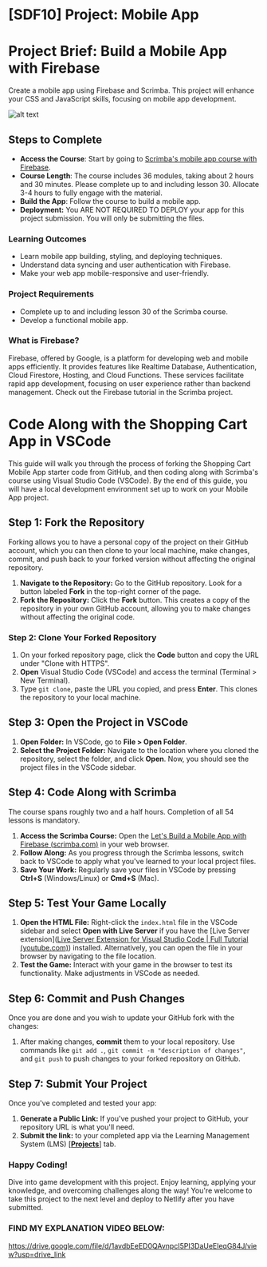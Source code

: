 # [SDF10] Project: Mobile App

# Project Brief: Build a Mobile App with Firebase

Create a mobile app using Firebase and Scrimba. This project will enhance your CSS and JavaScript skills, focusing on mobile app development.

![alt text](<Mobile App.png>)


## Steps to Complete

- **Access the Course**: Start by going to [Scrimba's mobile app course with Firebase](https://scrimba.com/learn/learnjavascript/lets-build-a-mobile-app-with-firebase-coafc415fb8e007eadfa60822).
- **Course Length**: The course includes 36 modules, taking about 2 hours and 30 minutes. Please complete up to and including lesson 30. Allocate 3-4 hours to fully engage with the material.
- **Build the App**: Follow the course to build a mobile app. 
- **Deployment:** You ARE NOT REQUIRED TO DEPLOY your app for this project submission. You will only be submitting the files. 

### Learning Outcomes
- Learn mobile app building, styling, and deploying techniques.
- Understand data syncing and user authentication with Firebase.
- Make your web app mobile-responsive and user-friendly.

### Project Requirements
- Complete up to and including lesson 30 of the Scrimba course.
- Develop a functional mobile app.

### What is Firebase?

Firebase, offered by Google, is a platform for developing web and mobile apps efficiently. It provides features like Realtime Database, Authentication, Cloud Firestore, Hosting, and Cloud Functions. These services facilitate rapid app development, focusing on user experience rather than backend management. Check out the Firebase tutorial in the Scrimba project.

# Code Along with the Shopping Cart App in VSCode

This guide will walk you through the process of forking the Shopping Cart Mobile App starter code from GitHub, and then coding along with Scrimba's course using Visual Studio Code (VSCode). By the end of this guide, you will have a local development environment set up to work on your Mobile App project.

## Step 1: Fork the Repository

Forking allows you to have a personal copy of the project on their GitHub account, which you can then clone to your local machine, make changes, commit, and push back to your forked version without affecting the original repository.

1. **Navigate to the Repository:** Go to the GitHub repository. Look for a button labeled **Fork** in the top-right corner of the page.
2. **Fork the Repository:** Click the **Fork** button. This creates a copy of the repository in your own GitHub account, allowing you to make changes without affecting the original code.

### Step 2: Clone Your Forked Repository

1. On your forked repository page, click the **Code** button and copy the URL under "Clone with HTTPS".
2. **Open** Visual Studio Code (VSCode) and access the terminal (Terminal > New Terminal).
3. Type `git clone`, paste the URL you copied, and press **Enter**. This clones the repository to your local machine.

## Step 3: Open the Project in VSCode

1. **Open Folder:** In VSCode, go to **File > Open Folder**.
2. **Select the Project Folder:** Navigate to the location where you cloned the repository, select the folder, and click **Open**. Now, you should see the project files in the VSCode sidebar.

## Step 4: Code Along with Scrimba

The course spans roughly two and a half hours. Completion of all 54 lessons is mandatory.

1. **Access the Scrimba Course:** Open the [Let's Build a Mobile App with Firebase (scrimba.com)](https://scrimba.com/learn/learnjavascript/lets-build-a-mobile-app-with-firebase-coafc415fb8e007eadfa60822) in your web browser.
2. **Follow Along:** As you progress through the Scrimba lessons, switch back to VSCode to apply what you've learned to your local project files.
3. **Save Your Work:** Regularly save your files in VSCode by pressing **Ctrl+S** (Windows/Linux) or **Cmd+S** (Mac).

## Step 5: Test Your Game Locally

1. **Open the HTML File:** Right-click the `index.html` file in the VSCode sidebar and select **Open with Live Server** if you have the [Live Server extension]([Live Server Extension for Visual Studio Code | Full Tutorial (youtube.com)](https://www.youtube.com/watch?v=_Tl-6HeV0Rc&t=269s)) installed. Alternatively, you can open the file in your browser by navigating to the file location.
2. **Test the Game:** Interact with your game in the browser to test its functionality. Make adjustments in VSCode as needed.

## Step 6: Commit and Push Changes

Once you are done and you wish to update your GitHub fork with the changes:

1. After making changes, **commit** them to your local repository. Use commands like `git add .`, `git commit -m "description of changes"`, and `git push` to push changes to your forked repository on GitHub.

## Step 7: Submit Your Project

Once you've completed and tested your app:

1. **Generate a Public Link:** If you've pushed your project to GitHub, your repository URL is what you'll need.
2. **Submit the link:** to your completed app via the Learning Management System (LMS) [**[Projects](https://learn.codespace.co.za/projects)**] tab.

### Happy Coding!

Dive into game development with this project. Enjoy learning, applying your knowledge, and overcoming challenges along the way! You're welcome to take this project to the next level and deploy to Netlify after you have submitted. 

### FIND MY EXPLANATION VIDEO BELOW:

https://drive.google.com/file/d/1avdbEeED0QAvnpcI5PI3DaUeEleqG84J/view?usp=drive_link

